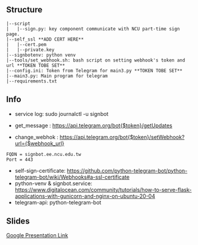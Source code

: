 ## Structure
```
|--script
|   |--sign.py: key component communicate with NCU part-time sign page.
|--self_ssl **ADD CERT HERE**
|   |--cert.pem     
|   |--private.key  
|--signbotenv: python venv
|--tools/set_webhook.sh: bash script on setting webhook's token and url **TOKEN TOBE SET**
|--config.ini: Token from Telegram for main3.py **TOKEN TOBE SET**
|--main3.py: Main program for telegram
|--requirements.txt
```
## Info
- service log: sudo journalctl -u signbot

- get_message : https://api.telegram.org/bot{$token}/getUpdates
- change_webhok : https://api.telegram.org/bot{$token}/setWebhook?url={$webhook_url}
```
FQDN = signbot.ee.ncu.edu.tw
Port = 443
```
- self-sign-certificate: https://github.com/python-telegram-bot/python-telegram-bot/wiki/Webhooks#a-ssl-certificate
- python-venv & signbot.service: https://www.digitalocean.com/community/tutorials/how-to-serve-flask-applications-with-gunicorn-and-nginx-on-ubuntu-20-04
- telegram-api: python-telegram-bot

## Slides
[Google Presentation Link](https://docs.google.com/presentation/d/11K_AuUcv6CDc0Dbjez-4FMPWeDO74RaGnJGsMM6S9-8/edit?usp=sharing)
